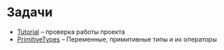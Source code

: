 # Задачи

- [Tutorial](Tutorial) – проверка работы проекта
- [PrimitiveTypes](PrimitiveTypes) – Переменные, примитивные типы и их операторы
